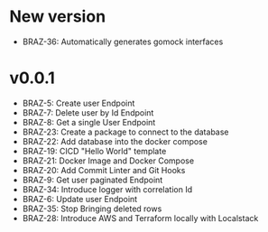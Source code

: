 # New version
* BRAZ-36: Automatically generates gomock interfaces

# v0.0.1
* BRAZ-5: Create user Endpoint
* BRAZ-7: Delete user by Id Endpoint
* BRAZ-8: Get a single User Endpoint
* BRAZ-23: Create a package to connect to the database
* BRAZ-22: Add database into the docker compose
* BRAZ-19: CICD "Hello World" template
* BRAZ-21: Docker Image and Docker Compose
* BRAZ-20: Add Commit Linter and Git Hooks
* BRAZ-9: Get user paginated Endpoint
* BRAZ-34: Introduce logger with correlation Id
* BRAZ-6: Update user Endpoint
* BRAZ-35: Stop Bringing deleted rows
* BRAZ-28: Introduce AWS and Terraform locally with Localstack
